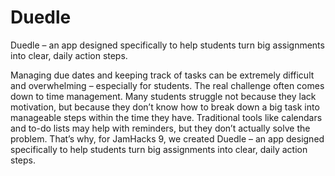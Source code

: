 # Duedle
Duedle – an app designed specifically to help students turn big assignments into clear, daily action steps.

Managing due dates and keeping track of tasks can be extremely difficult and overwhelming – especially for students. The real challenge often comes down to time management. Many students struggle not because they lack motivation, but because they don’t know how to break down a big task into manageable steps within the time they have.
Traditional tools like calendars and to-do lists may help with reminders, but they don’t actually solve the problem. That’s why, for JamHacks 9, we created Duedle – an app designed specifically to help students turn big assignments into clear, daily action steps.
